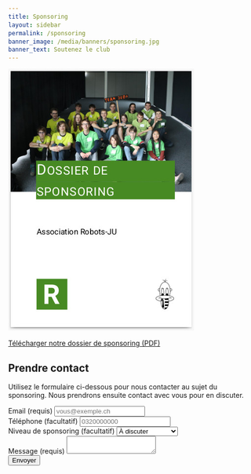 ```yaml
---
title: Sponsoring
layout: sidebar
permalink: /sponsoring
banner_image: /media/banners/sponsoring.jpg
banner_text: Soutenez le club
---
```


[![Télécharger notre dossier de sponsoring](/media/dossier-sponsoring-thumbnail.jpg)](https://kdrive.infomaniak.com/app/share/800255/529d3282-b6a1-41bb-86b1-8c31e4822c21)

[Télécharger notre dossier de sponsoring (PDF)](https://kdrive.infomaniak.com/app/share/800255/529d3282-b6a1-41bb-86b1-8c31e4822c21)

<!-- section -->

## Prendre contact

Utilisez le formulaire ci-dessous pour nous contacter au sujet du sponsoring. Nous prendrons ensuite contact avec vous pour en discuter.

<form method="post" action="https://forms.robots-ju.ch/forms/site-sponsoring">
    <div class="form-group">
        <label for="email">Email (requis)</label>
        <input class="form-control" type="email" name="email" id="email" placeholder="vous@exemple.ch" required>
    </div>
    <div class="form-group">
        <label for="phone">Téléphone (facultatif)</label>
        <input class="form-control" type="text" name="phone" id="phone" placeholder="0320000000">
    </div>
    <div class="form-group">
        <label for="level">Niveau de sponsoring (facultatif)</label>
        <select class="form-control" name="level" id="level">
            <option selected>À discuter</option>
            <option>Plan 1 - 100 CHF</option>
            <option>Plan 2 - 300 CHF</option>
            <option>Plan 3 - 500 CHF</option>
        </select>
    </div>
    <div class="form-group">
        <label for="message">Message (requis)</label>
        <textarea class="form-control" name="message" id="message" required></textarea>
    </div>
    <button class="btn btn-primary" type="submit">Envoyer</button>
</form>
